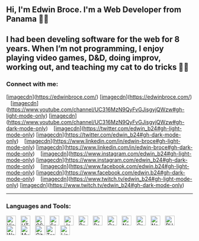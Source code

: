 ## Hi, I'm Edwin Broce. I'm a Web Developer from Panama 🏄‍♂️

## I had been develing software for the web for 8 years. When I’m not programming, I enjoy playing video games, D&D, doing improv, working out, and teaching my cat to do tricks 🐱‍🏍

### Connect with me:

[[imagecdn](./website_light_theme.png)](https://edwinbroce.com/)
[[imagecdn](./website_light_theme.png)](https://edwinbroce.com/)
&nbsp;&nbsp;
[[imagecdn](./youtube_light_theme.png)](https://www.youtube.com/channel/UC316MzN9QyFvGJisgyjQWzw#gh-light-mode-only)
[[imagecdn](./youtube_light_theme.png)](https://www.youtube.com/channel/UC316MzN9QyFvGJisgyjQWzw#gh-dark-mode-only)
&nbsp;&nbsp;
[[imagecdn](./twitter_light_theme.png)](https://twitter.com/edwin_b24#gh-light-mode-only)
[[imagecdn](./twitter_light_theme.png)](https://twitter.com/edwin_b24#gh-dark-mode-only)
&nbsp;&nbsp;
[[imagecdn](./linkedin_light_theme.png)](https://www.linkedin.com/in/edwin-broce#gh-light-mode-only)
[[imagecdn](./linkedin_light_theme.png)](https://www.linkedin.com/in/edwin-broce#gh-dark-mode-only)
&nbsp;&nbsp;
[[imagecdn](./instagram_light_theme.png)](https://www.instagram.com/edwin_b24#gh-light-mode-only)
[[imagecdn](./instagram_light_theme.png)](https://www.instagram.com/edwin_b24#gh-dark-mode-only)
&nbsp;&nbsp;
[[imagecdn](./facebook_light_theme.png)](https://www.facebook.com/edwin.b24#gh-light-mode-only)
[[imagecdn](./facebook_light_theme.png)](https://www.facebook.com/edwin.b24#gh-dark-mode-only)
&nbsp;&nbsp;
[[imagecdn](./twitch_light_theme.png)](https://www.twitch.tv/edwin_b24#gh-light-mode-only)
[[imagecdn](./twitch_dark_theme.png)](https://www.twitch.tv/edwin_b24#gh-dark-mode-only)

---

### Languages and Tools:

<img align="left" alt="Visual Studio Code" width="26px" src="https://cdn.jsdelivr.net/gh/devicons/devicon/icons/vscode/vscode-original.svg" style="padding-right:10px;" />
<img align="left" alt="HTML5" width="26px" src="https://cdn.jsdelivr.net/gh/devicons/devicon/icons/html5/html5-original.svg" style="padding-right:10px;" />
<img align="left" alt="CSS3" width="26px" src="https://cdn.jsdelivr.net/gh/devicons/devicon/icons/css3/css3-original.svg" style="padding-right:10px;" />
<img align="left" alt="Sass" width="26px" src="https://cdn.jsdelivr.net/gh/devicons/devicon/icons/sass/sass-original.svg" style="padding-right:10px;" />
<img align="left" alt="JavaScript" width="26px" src="https://cdn.jsdelivr.net/gh/devicons/devicon/icons/javascript/javascript-original.svg" style="padding-right:10px;" />
<img align="left" alt="React" width="26px" src="https://cdn.jsdelivr.net/gh/devicons/devicon/icons/react/react-original.svg" style="padding-right:10px;" />
<img align="left" alt="React Native" width="26px" src="https://ik.imagekit.io/edwinb24/Others/React_Native_Logo_Vector_kQyfn9XFt.svg" style="padding-right:10px;" />
<img align="left" alt="Gatsby" width="26px" src="https://cdn.jsdelivr.net/gh/devicons/devicon/icons/gatsby/gatsby-original.svg" style="padding-right:10px;" />
<img align="left" alt="NextJS" width="26px" src="https://cdn.jsdelivr.net/gh/devicons/devicon/icons/nextjs/nextjs-original-wordmark.svg" style="padding-right:10px;" />
<img align="left" alt="GraphQL" width="26px" src="https://cdn.jsdelivr.net/gh/devicons/devicon/icons/graphql/graphql-plain.svg" style="padding-right:10px;" />
<img align="left" alt="Node.js" width="26px" src="https://cdn.jsdelivr.net/gh/devicons/devicon/icons/nodejs/nodejs-original.svg" style="padding-right:10px;"/>
<img align="left" alt="PHP" width="26px" src="https://cdn.jsdelivr.net/gh/devicons/devicon/icons/php/php-original.svg" style="padding-right:10px;"/>
<img align="left" alt="WordPress" width="26px" src="https://cdn.jsdelivr.net/gh/devicons/devicon/icons/wordpress/wordpress-original.svg" style="padding-right:10px;"/>
<img align="left" alt="MySQL" width="26px" src="https://cdn.jsdelivr.net/gh/devicons/devicon/icons/mysql/mysql-original.svg" style="padding-right:10px;"/>
<img align="left" alt="Git" width="26px" src="https://cdn.jsdelivr.net/gh/devicons/devicon/icons/git/git-original.svg" style="padding-right:10p;"/>
<img align="left" alt="Terminal" width="26px" src="https://ik.imagekit.io/edwinb24/Others/285695_terminal_icon_0CbjEGtEZ.svg" style="padding-right:10px;"/>
<img align="left" alt="Linux" width="26px" src="https://cdn.jsdelivr.net/gh/devicons/devicon/icons/linux/linux-original.svg" style="padding-right:10px;"/>

[imagecdn]: https://ik.imagekit.io/edwinb24/New_Social_Media_icons/
